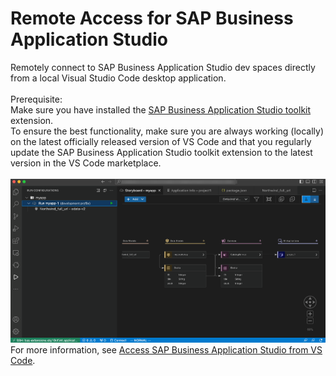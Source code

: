 # Remote Access for SAP Business Application Studio

Remotely connect to SAP Business Application Studio dev spaces directly from a local Visual Studio Code desktop application.
<br>
<br>
Prerequisite:<br>
Make sure you have installed the [SAP Business Application Studio toolkit](https://marketplace.visualstudio.com/items?itemName=SAPOSS.app-studio-toolkit) extension.
<br>
To ensure the best functionality, make sure you are always working (locally) on the latest officially released version of VS Code and that you regularly update the SAP Business Application Studio toolkit extension to the latest version in the VS Code marketplace.
<br>
<br>
![](https://github.com/SAP/app-studio-toolkit/blob/main/packages/app-studio-toolkit/assets/remote-con.png?raw=true)
<br>
For more information, see [Access SAP Business Application Studio from VS Code](https://help.sap.com/docs/bas/sap-business-application-studio/working-remotely).
